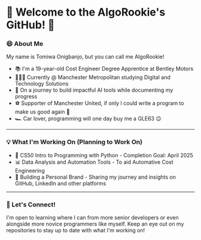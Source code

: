 # 🚀 Welcome to the AlgoRookie's GitHub! 👋

### 😄 About Me
My name is Tomiwa Onigbanjo, but you can call me AlgoRookie!
- 📚 I'm a 19-year-old Cost Engineer Degree Apprentice at Bentley Motors
- 👨🏾‍🎓 Currently @ Manchester Metropolitan studying Digital and Technology Solutions
- 🤖 On a journey to build impactful AI tools while documenting my progress
- ⚽️ Supporter of Manchester United, if only I could write a program to make us good again 🥲
- 🏎️ Car lover, programming will one day buy me a GLE63 😉

---

### 💡 What I'm Working On (Planning to Work On)
- 🐍 CS50 Intro to Programming with Python - Completion Goal: April 2025
- 📊 Data Analysis and Automation Tools - To aid Automative Cost Engineering
- 🛜 Building a Personal Brand - Sharing my journey and insights on GitHub, LinkedIn and other platforms

---

### 🤝 Let's Connect!
I'm open to learning where I can from more senior developers or even alongside more novice programmers like myself. Keep an eye out on my repositories to stay up to date with what I'm working on!

<!--
**AlgoRookie/AlgoRookie** is a ✨ _special_ ✨ repository because its `README.md` (this file) appears on your GitHub profile.

Here are some ideas to get you started:

- 🔭 I’m currently working on ...
- 🌱 I’m currently learning ...
- 👯 I’m looking to collaborate on ...
- 🤔 I’m looking for help with ...
- 💬 Ask me about ...
- 📫 How to reach me: ...
- 😄 Pronouns: ...
- ⚡ Fun fact: ...
-->
